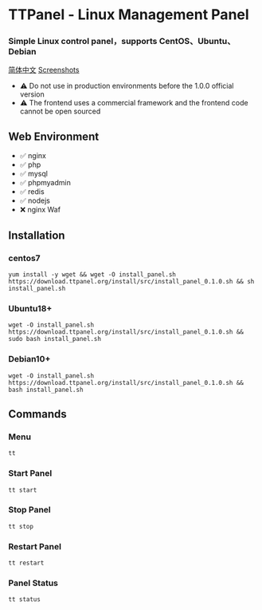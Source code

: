 # TTPanel - Linux Management Panel

### Simple Linux control panel，supports CentOS、Ubuntu、Debian

[简体中文](README.md)  [Screenshots](/screenshots)

- ⚠️ Do not use in production environments before the 1.0.0 official version
- ⚠️ The frontend uses a commercial framework and the frontend code cannot be open sourced



## Web Environment

- ✅ nginx
- ✅ php
- ✅ mysql
- ✅ phpmyadmin
- ✅ redis
- ✅ nodejs
- ❌ nginx Waf




## Installation

### centos7

```
yum install -y wget && wget -O install_panel.sh https://download.ttpanel.org/install/src/install_panel_0.1.0.sh && sh install_panel.sh
```

### Ubuntu18+

```
wget -O install_panel.sh https://download.ttpanel.org/install/src/install_panel_0.1.0.sh && sudo bash install_panel.sh
```

### Debian10+

```
wget -O install_panel.sh https://download.ttpanel.org/install/src/install_panel_0.1.0.sh && bash install_panel.sh
```

## Commands

### Menu

```
tt
```
### Start Panel

```
tt start
```
### Stop Panel

```
tt stop
```
### Restart Panel

```
tt restart
```
### Panel Status

```
tt status
```
